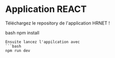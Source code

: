 # Application REACT

Téléchargez le repository de l'application HRNET !

bash
npm install
```
Ensuite lancez l'appilcation avec
```bash
npm run dev
```

